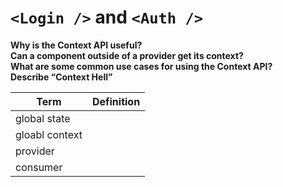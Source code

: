 # `<Login />` and `<Auth />`

__Why is the Context API useful?__  
__Can a component outside of a provider get its context?__  
__What are some common use cases for using the Context API?__  
__Describe “Context Hell”__  

|Term | Definition |  
|---|---|
| global state | |
| gloabl context | |
| provider | |
| consumer | |  
